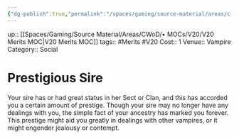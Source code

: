 ```yaml
---
{"dg-publish":true,"permalink":"/spaces/gaming/source-material/areas/c-wo-d/genre/vampire/v20/merits-and-flaws/prestigious-sire/","dgHomeLink":true,"dgPassFrontmatter":true}
---
```


up:: [[Spaces/Gaming/Source Material/Areas/CWoD/• MOCs/V20/V20 Merits MOC|V20 Merits MOC]]
tags:: #Merits #V20 
Cost:: 1
Venue:: Vampire
Category:: Social
# Prestigious Sire
Your sire has or had great status in her Sect or Clan,
and this has accorded you a certain amount of prestige.
Though your sire may no longer have any dealings
with you, the simple fact of your ancestry has marked
you forever. This prestige might aid you greatly in dealings
with other vampires, or it might engender jealousy
or contempt.